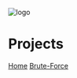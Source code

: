 
![logo](/gitlog.jpeg)
# Projects

[Home](https://claudio-a.netlify.app)
[Brute-Force](https://claudio-a.netlify.app/works/bruteForce.md/)
